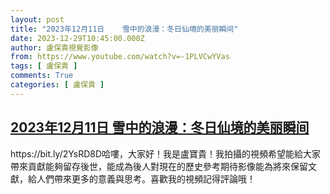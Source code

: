 ```yaml
---
layout: post
title: "2023年12月11日    雪中的浪漫：冬日仙境的美丽瞬间"
date: 2023-12-29T10:45:00.000Z
author: 盧保貴視覺影像
from: https://www.youtube.com/watch?v=-1PLVCwYVas
tags: [ 盧保貴 ]
comments: True
categories: [ 盧保貴 ]
---
```

<!--1703846700000-->
[2023年12月11日    雪中的浪漫：冬日仙境的美丽瞬间](https://www.youtube.com/watch?v=-1PLVCwYVas)
------

<div>
https://bit.ly/2YsRD8D哈嘍，大家好！我是盧寶貴！我拍攝的視頻希望能給大家帶來貢獻能夠留存後世，能成為後人對現在的歷史參考期待影像能為將來保留文獻，給人們帶來更多的意義與思考。喜歡我的視頻記得評論哦！
</div>
